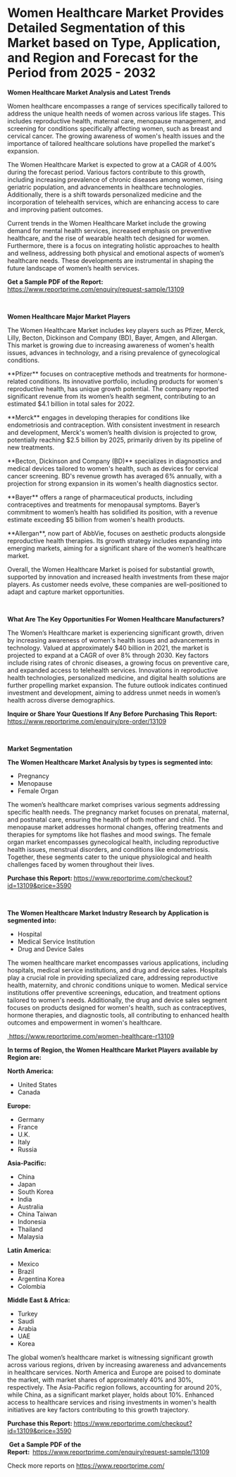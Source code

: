 <p><h1>Women Healthcare Market Provides Detailed Segmentation of this Market based on Type, Application, and Region and Forecast for the Period from 2025 - 2032</h1></p><p><strong>Women Healthcare Market Analysis and Latest Trends</strong></p>
<p><p>Women healthcare encompasses a range of services specifically tailored to address the unique health needs of women across various life stages. This includes reproductive health, maternal care, menopause management, and screening for conditions specifically affecting women, such as breast and cervical cancer. The growing awareness of women's health issues and the importance of tailored healthcare solutions have propelled the market's expansion.</p><p>The Women Healthcare Market is expected to grow at a CAGR of 4.00% during the forecast period. Various factors contribute to this growth, including increasing prevalence of chronic diseases among women, rising geriatric population, and advancements in healthcare technologies. Additionally, there is a shift towards personalized medicine and the incorporation of telehealth services, which are enhancing access to care and improving patient outcomes.</p><p>Current trends in the Women Healthcare Market include the growing demand for mental health services, increased emphasis on preventive healthcare, and the rise of wearable health tech designed for women. Furthermore, there is a focus on integrating holistic approaches to health and wellness, addressing both physical and emotional aspects of women’s healthcare needs. These developments are instrumental in shaping the future landscape of women’s health services.</p></p>
<p><strong>Get a Sample PDF of the Report:&nbsp;</strong> <a href="https://www.reportprime.com/enquiry/request-sample/13109?utm_campaign=2733&utm_medium=2&utm_source=Github&utm_content=ia&utm_term=19032025&utm_id=women-healthcare">https://www.reportprime.com/enquiry/request-sample/13109</a></p>
<p>&nbsp;</p>
<p><strong>Women Healthcare Major Market Players</strong></p>
<p><p>The Women Healthcare Market includes key players such as Pfizer, Merck, Lilly, Becton, Dickinson and Company (BD), Bayer, Amgen, and Allergan. This market is growing due to increasing awareness of women's health issues, advances in technology, and a rising prevalence of gynecological conditions.</p><p>**Pfizer** focuses on contraceptive methods and treatments for hormone-related conditions. Its innovative portfolio, including products for women's reproductive health, has unique growth potential. The company reported significant revenue from its women’s health segment, contributing to an estimated $4.1 billion in total sales for 2022.</p><p>**Merck** engages in developing therapies for conditions like endometriosis and contraception. With consistent investment in research and development, Merck's women’s health division is projected to grow, potentially reaching $2.5 billion by 2025, primarily driven by its pipeline of new treatments.</p><p>**Becton, Dickinson and Company (BD)** specializes in diagnostics and medical devices tailored to women's health, such as devices for cervical cancer screening. BD's revenue growth has averaged 6% annually, with a projection for strong expansion in its women's health diagnostics sector.</p><p>**Bayer** offers a range of pharmaceutical products, including contraceptives and treatments for menopausal symptoms. Bayer’s commitment to women’s health has solidified its position, with a revenue estimate exceeding $5 billion from women's health products.</p><p>**Allergan**, now part of AbbVie, focuses on aesthetic products alongside reproductive health therapies. Its growth strategy includes expanding into emerging markets, aiming for a significant share of the women’s healthcare market.</p><p>Overall, the Women Healthcare Market is poised for substantial growth, supported by innovation and increased health investments from these major players. As customer needs evolve, these companies are well-positioned to adapt and capture market opportunities.</p></p>
<p>&nbsp;</p>
<p><strong>What Are The Key Opportunities For Women Healthcare Manufacturers?</strong></p>
<p><p>The Women’s Healthcare market is experiencing significant growth, driven by increasing awareness of women's health issues and advancements in technology. Valued at approximately $40 billion in 2021, the market is projected to expand at a CAGR of over 8% through 2030. Key factors include rising rates of chronic diseases, a growing focus on preventive care, and expanded access to telehealth services. Innovations in reproductive health technologies, personalized medicine, and digital health solutions are further propelling market expansion. The future outlook indicates continued investment and development, aiming to address unmet needs in women’s health across diverse demographics.</p></p>
<p><strong>Inquire or Share Your Questions If Any Before Purchasing This Report:</strong> <a href="https://www.reportprime.com/enquiry/pre-order/13109?utm_campaign=2733&utm_medium=2&utm_source=Github&utm_content=ia&utm_term=19032025&utm_id=women-healthcare">https://www.reportprime.com/enquiry/pre-order/13109</a></p>
<p>&nbsp;</p>
<p><strong>Market Segmentation</strong></p>
<p><strong>The Women Healthcare Market Analysis by types is segmented into:</strong></p>
<p><ul><li>Pregnancy</li><li>Menopause</li><li>Female Organ</li></ul></p>
<p><p>The women’s healthcare market comprises various segments addressing specific health needs. The pregnancy market focuses on prenatal, maternal, and postnatal care, ensuring the health of both mother and child. The menopause market addresses hormonal changes, offering treatments and therapies for symptoms like hot flashes and mood swings. The female organ market encompasses gynecological health, including reproductive health issues, menstrual disorders, and conditions like endometriosis. Together, these segments cater to the unique physiological and health challenges faced by women throughout their lives.</p></p>
<p><strong>Purchase this Report:&nbsp;</strong><a href="https://www.reportprime.com/checkout?id=13109&price=3590&utm_campaign=2733&utm_medium=2&utm_source=Github&utm_content=ia&utm_term=19032025&utm_id=women-healthcare">https://www.reportprime.com/checkout?id=13109&price=3590</a></p>
<p>&nbsp;</p>
<p><strong>The Women Healthcare Market Industry Research by Application is segmented into:</strong></p>
<p><ul><li>Hospital</li><li>Medical Service Institution</li><li>Drug and Device Sales</li></ul></p>
<p><p>The women healthcare market encompasses various applications, including hospitals, medical service institutions, and drug and device sales. Hospitals play a crucial role in providing specialized care, addressing reproductive health, maternity, and chronic conditions unique to women. Medical service institutions offer preventive screenings, education, and treatment options tailored to women's needs. Additionally, the drug and device sales segment focuses on products designed for women's health, such as contraceptives, hormone therapies, and diagnostic tools, all contributing to enhanced health outcomes and empowerment in women's healthcare.</p></p>
<p><a href="https://www.reportprime.com/women-healthcare-r13109?utm_campaign=2733&utm_medium=2&utm_source=Github&utm_content=ia&utm_term=19032025&utm_id=women-healthcare">&nbsp;https://www.reportprime.com/women-healthcare-r13109</a></p>
<p><strong>In terms of Region, the Women Healthcare Market Players available by Region are:</strong></p>
<p>
    <p> <strong> North America: </strong>
        <ul>
            <li>United States</li>
            <li>Canada</li>
        </ul>
        </p> 
    <p> <strong> Europe: </strong>
        <ul>
            <li>Germany</li>
            <li>France</li>
            <li>U.K.</li>
            <li>Italy</li>
            <li>Russia</li>
        </ul>
        </p> 
    <p> <strong> Asia-Pacific: </strong>
        <ul>
            <li>China</li>
            <li>Japan</li>
            <li>South Korea</li>
            <li>India</li>
            <li>Australia</li>
            <li>China Taiwan</li>
            <li>Indonesia</li>
            <li>Thailand</li>
            <li>Malaysia</li>
        </ul>
        </p> 
    <p> <strong> Latin America: </strong>
        <ul>
            <li>Mexico</li>
            <li>Brazil</li>
            <li>Argentina Korea</li>
            <li>Colombia</li>
        </ul>
        </p> 
    <p> <strong> Middle East & Africa: </strong>
        <ul>
            <li>Turkey</li>
            <li>Saudi</li>
            <li>Arabia</li>
            <li>UAE</li>
            <li>Korea</li>
        </ul>
    </p>
    </p>
<p><p>The global women’s healthcare market is witnessing significant growth across various regions, driven by increasing awareness and advancements in healthcare services. North America and Europe are poised to dominate the market, with market shares of approximately 40% and 30%, respectively. The Asia-Pacific region follows, accounting for around 20%, while China, as a significant market player, holds about 10%. Enhanced access to healthcare services and rising investments in women's health initiatives are key factors contributing to this growth trajectory.</p></p>
<p><strong>Purchase this Report: </strong><a href="https://www.reportprime.com/checkout?id=13109&price=3590&utm_campaign=2733&utm_medium=2&utm_source=Github&utm_content=ia&utm_term=19032025&utm_id=women-healthcare">https://www.reportprime.com/checkout?id=13109&price=3590</a></p>
<p>&nbsp;<strong>Get a Sample PDF of the Report:&nbsp;&nbsp;</strong><a href="https://www.reportprime.com/enquiry/request-sample/13109?utm_campaign=2733&utm_medium=2&utm_source=Github&utm_content=ia&utm_term=19032025&utm_id=women-healthcare">https://www.reportprime.com/enquiry/request-sample/13109</a></p>
<p><strong></strong></p>
<p>Check more reports on <a href="https://www.reportprime.com/?utm_campaign=2733&utm_medium=2&utm_source=Github&utm_content=ia&utm_term=19032025&utm_id=women-healthcare">https://www.reportprime.com/</a></p>